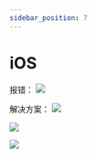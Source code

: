 ```yaml
---
sidebar_position: 7
---
```


# iOS

报错：
![](/img/HCSDK/image17.jpeg)

解决方案：
![](/img/HCSDK/image18.jpeg)

![](/img/HCSDK/image19.jpg)

![](/img/HCSDK/image20.jpg)
